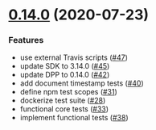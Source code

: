 # [0.14.0](https://github.com/dashevo/plaform-test-suite/compare/v0.15.0-dev.1...v0.14.0) (2020-07-23)


### Features

* use external Travis scripts ([#47](https://github.com/dashevo/plaform-test-suite/issues/47))
* update SDK to 3.14.0 ([#45](https://github.com/dashevo/plaform-test-suite/issues/45))
* update DPP to 0.14.0 ([#42](https://github.com/dashevo/plaform-test-suite/issues/42))
* add document timestamp tests ([#40](https://github.com/dashevo/plaform-test-suite/issues/40))
* define npm test scopes ([#31](https://github.com/dashevo/plaform-test-suite/issues/31))
* dockerize test suite ([#28](https://github.com/dashevo/plaform-test-suite/issues/28))
* functional core tests ([#33](https://github.com/dashevo/plaform-test-suite/issues/33))
* implement functional tests ([#38](https://github.com/dashevo/plaform-test-suite/issues/38))


